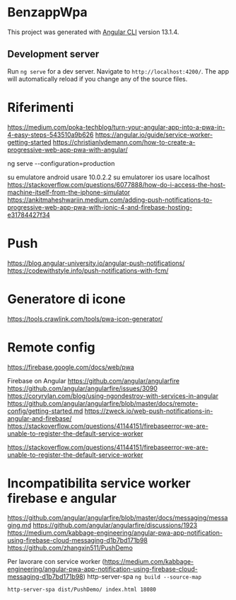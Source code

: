 # BenzappWpa

This project was generated with [Angular CLI](https://github.com/angular/angular-cli) version 13.1.4.

## Development server

Run `ng serve` for a dev server. Navigate to `http://localhost:4200/`. The app will automatically reload if you change any of the source files.

# Riferimenti
https://medium.com/poka-techblog/turn-your-angular-app-into-a-pwa-in-4-easy-steps-543510a9b626
https://angular.io/guide/service-worker-getting-started
https://christianlydemann.com/how-to-create-a-progressive-web-app-pwa-with-angular/

ng serve --configuration=production

su emulatore android usare 10.0.2.2
su emulatorer ios usare localhost
https://stackoverflow.com/questions/6077888/how-do-i-access-the-host-machine-itself-from-the-iphone-simulator
https://ankitmaheshwariin.medium.com/adding-push-notifications-to-progressive-web-app-pwa-with-ionic-4-and-firebase-hosting-e31784427f34

# Push
https://blog.angular-university.io/angular-push-notifications/
https://codewithstyle.info/push-notifications-with-fcm/

# Generatore di icone
https://tools.crawlink.com/tools/pwa-icon-generator/

# Remote config
https://firebase.google.com/docs/web/pwa

Firebase on Angular
https://github.com/angular/angularfire
https://github.com/angular/angularfire/issues/3090
https://coryrylan.com/blog/using-ngondestroy-with-services-in-angular
https://github.com/angular/angularfire/blob/master/docs/remote-config/getting-started.md
https://zweck.io/web-push-notifications-in-angular-and-firebase/
https://stackoverflow.com/questions/41144151/firebaseerror-we-are-unable-to-register-the-default-service-worker

https://stackoverflow.com/questions/41144151/firebaseerror-we-are-unable-to-register-the-default-service-worker

# Incompatibilita service worker firebase e angular
https://github.com/angular/angularfire/blob/master/docs/messaging/messaging.md
https://github.com/angular/angularfire/discussions/1923
https://medium.com/kabbage-engineering/angular-pwa-app-notification-using-firebase-cloud-messaging-d1b7bd171b98
https://github.com/zhangxin511/PushDemo

Per lavorare con service worker (https://medium.com/kabbage-engineering/angular-pwa-app-notification-using-firebase-cloud-messaging-d1b7bd171b98)
http-server-spa
`ng build --source-map`

`http-server-spa dist/PushDemo/ index.html 18080`
